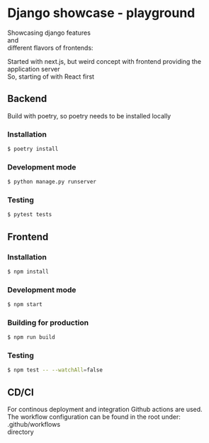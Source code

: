 # Django showcase - playground
Showcasing django features <br>
and <br>
different flavors of frontends:


Started with next.js, but weird concept with frontend providing the application server <br>
So, starting of with React first

## Backend
Build with poetry, so poetry needs to be installed locally
### Installation
```sh
$ poetry install
```

### Development mode
```sh
$ python manage.py runserver
```

### Testing
```sh
$ pytest tests
```

## Frontend
### Installation
```sh
$ npm install
```

### Development mode
```sh
$ npm start
```

### Building for production
```sh
$ npm run build
```

### Testing
```sh
$ npm test -- --watchAll=false
```


## CD/CI
For continous deployment and integration Github actions are used.<br>
The workflow configuration can be found in the root under: <br>
.github/workflows <br>
directory
